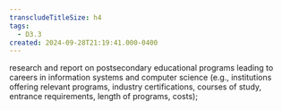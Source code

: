 ```yaml
---
transcludeTitleSize: h4
tags:
  - D3.3
created: 2024-09-28T21:19:41.000-0400
---
```

research and report on postsecondary educational programs leading to careers in information systems and computer science (e.g., institutions offering relevant programs, industry certifications, courses of study, entrance requirements, length of programs, costs);